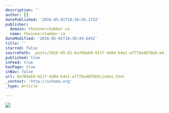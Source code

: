 ```yaml
---
description: ''
author: []
datePublished: '2016-05-01T18:36:26.172Z'
publisher:
  domain: theinnerchamber.ca
  name: theinnerchamber.ca
dateModified: '2016-05-01T18:30:49.645Z'
title: ''
starred: false
sourcePath: _posts/2016-05-01-8a789ab9-811f-4d04-b4e1-af778a4076b9.md
published: true
inFeed: true
hasPage: true
inNav: false
url: 8a789ab9-811f-4d04-b4e1-af778a4076b9/index.html
_context: 'http://schema.org'
_type: Article

---
```

![](http://www.theinnerchamber.ca/gallery/500ls1.jpg)